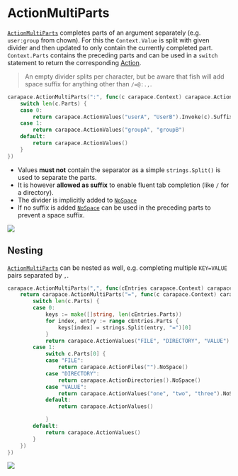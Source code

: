 # ActionMultiParts

[`ActionMultiParts`] completes parts of an argument separately (e.g. `user:group` from chown).
For this the `Context.Value` is split with given divider and then updated to only contain the currently completed part.
`Context.Parts` contains the preceding parts and can be used in a `switch` statement to return the corresponding [Action](../action.md).

> An empty divider splits per character, but be aware that fish will add space suffix for anything other than `/=@:.,`.

```go
carapace.ActionMultiParts(":", func(c carapace.Context) carapace.Action {
	switch len(c.Parts) {
	case 0:
		return carapace.ActionValues("userA", "UserB").Invoke(c).Suffix(":").ToA()
	case 1:
		return carapace.ActionValues("groupA", "groupB")
	default:
		return carapace.ActionValues()
	}
})
```

- Values **must not** contain the separator as a simple `strings.Split()` is used to separate the parts.
- It is however **allowed as suffix** to enable fluent tab completion (like `/` for a directory).
- The divider is implicitly added to [`NoSpace`]
- If no suffix is added [`NoSpace`] can be used in the preceding parts to prevent a space suffix.

![](./actionMultiParts.cast)

## Nesting

[`ActionMultiParts`] can be nested as well, e.g. completing multiple `KEY=VALUE` pairs separated by `,`.

```go
carapace.ActionMultiParts(",", func(cEntries carapace.Context) carapace.Action {
	return carapace.ActionMultiParts("=", func(c carapace.Context) carapace.Action {
		switch len(c.Parts) {
		case 0:
			keys := make([]string, len(cEntries.Parts))
			for index, entry := range cEntries.Parts {
				keys[index] = strings.Split(entry, "=")[0]
			}
			return carapace.ActionValues("FILE", "DIRECTORY", "VALUE").Invoke(c).Filter(keys).Suffix("=").ToA()
		case 1:
			switch c.Parts[0] {
			case "FILE":
				return carapace.ActionFiles("").NoSpace()
			case "DIRECTORY":
				return carapace.ActionDirectories().NoSpace()
			case "VALUE":
				return carapace.ActionValues("one", "two", "three").NoSpace()
			default:
				return carapace.ActionValues()

			}
		default:
			return carapace.ActionValues()
		}
	})
})
```

![](./actionMultiParts-nested.cast)

[`ActionMultiParts`]:https://pkg.go.dev/github.com/rsteube/carapace#ActionMultiParts
[`NoSpace`]:../action/noSpace.md